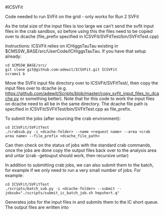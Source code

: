 #ICSVFit

Code needed to run SVFit on the grid - only works for Run 2 SVFit

As the total size of the input files is too large we can't send the svfit input files in the crab sandbox, so before using this the files need to be copied over to dcache (file_prefix specified in ICSVFit/SVFitTest/bin/SVFitTest.cpp)

Instructions:
ICSVFit relies on ICHiggsTauTau existing in $CMSSW_BASE/src/UserCode/ICHiggsTauTau. If you have that setup already:
```
cd $CMSSW_BASE/src/
git clone git@github.com:adewit/ICSVFit.git ICSVFit
scramv1 b
```

Move the SVFit input file directory over to ICSVFit/SVFitTest/<dcache-folder>, then copy the input files over to dcache (e.g. https://github.com/adewit/Scripts/blob/master/copy_svfit_input_files_to_dcache.py or something better). Note that for this code to work the input files on dcache need to all be in the same directory. The dcache file path is specified in ICSVFit/SVFitTest/bin/SVFitTest.cpp as file_prefix.

To submit the jobs (after sourcing the crab environment):
```
cd ICSVFit/SVFitTest
./crabsub.py -i <dcache-folder> --name <request name> --area <crab area name> --file_prefix <dcache_file_path>
```

Can then check on the status of jobs with the standard crab commands, once the jobs are done copy the output files back over to the analysis area and untar (crab -getouput should work, then recursive untar) 

In addition to submitting crab jobs, we can also submit them to the batch, for example if we only need to run a very small number of jobs. For example:
```
cd ICSVFit/SVFitTest
./scripts/batch_sub.py -i <dcache-folder> --submit --jobsub="./scripts/submit_ic_batch_job.sh hepshort.q"
```
Generates jobs for the input files in <dcache-folder> and submits them to the IC short queue. The output files are written into <dcache-folder>

